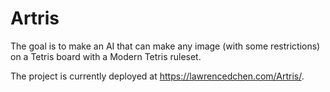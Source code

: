 # Artris

The goal is to make an AI that can make any image (with some restrictions) on a Tetris board with a Modern Tetris ruleset.

The project is currently deployed at https://lawrencedchen.com/Artris/.
